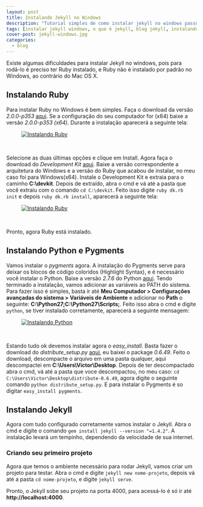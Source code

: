 ```yaml
---
layout: post
title: Instalando Jekyll no Windows
description: "Tutorial simples de como instalar jekyll no windows passo a passo."
tags: [instalar jekyll windows, o que é jekyll, blog jekyll, instalando ruby windows, instalando python windows]
cover-post: jekyll-windows.jpg
categories:
  - blog
---
```


Existe algumas dificuldades para instalar Jekyll no windows, pois para rodá-lo é preciso ter Ruby instalado, e Ruby não é instalado por padrão no Windows, ao contrário do Mac OS X.

## Instalando Ruby

Para instalar Ruby no Windows é bem simples. Faça o download da versão *2.0.0-p353* [aqui](http://rubyinstaller.org/downloads/archives). Se a configuração do seu computador for (x64) baixe a versão *2.0.0-p353 (x64)*. Durante a instalação aparecerá a seguinte tela:

<figure>
	<a href="{{ site.url }}/assets/images/posts/instalando-ruby-1.jpg"><img alt="Instalando Ruby" src="{{ site.url }}/assets/images/posts/instalando-ruby-1.jpg"></a>
</figure>
<br>

Selecione as duas últimas opções e clique em Install. Agora faça o download do *Development Kit* [aqui](http://rubyinstaller.org/downloads/). Baixe a versão correspondente a arquitetura do Windows e a versão do Ruby que acabou de instalar, no meu caso foi para Windows(x64). Instale o Development Kit e extraia para o caminho **C:\devkit**. Depois de extraído, abra o cmd e vá até a pasta que você extraiu com o comando `cd C:\devkit`. Feito isso digite `ruby dk.rb init` e depois `ruby dk.rb install`, aparecerá a seguinte tela:

<figure>
	<a href="{{ site.url }}/assets/images/posts/instalando-ruby-2.jpg"><img alt="Instalando Ruby" src="{{ site.url }}/assets/images/posts/instalando-ruby-2.jpg"></a>
</figure>
<br>

Pronto, agora Ruby está instalado.

## Instalando Python e Pygments

Vamos instalar o *pygments* agora. A instalação do Pygments serve para deixar os blocos de código coloridos (Highlight Syntax), e é necessário você instalar o Python. Baixe a versão *2.7.6* do Python [aqui](http://www.python.org/download/releases/2.7.6/). Tendo terminado a instalação, vamos adicionar as variáveis ao PATH do sistema. Para fazer isso é simples, basta ir até **Meu Computador > Configurações avançadas do sistema > Variáveis de Ambiente** e adicionar no **Path** o seguinte: **C:\Python27;C:\Python27\Scripts;**. Feito isso abra o cmd e digite `python`, se tiver instalado corretamente, aparecerá a seguinte mensagem:

<figure>
	<a href="{{ site.url }}/assets/images/posts/instalando-python-1.jpg"><img alt="Instalando Python" src="{{ site.url }}/assets/images/posts/instalando-python-1.jpg"></a>
</figure>
<br>

Estando tudo ok devemos instalar agora o *easy_install*. Basta fazer o download do *distribute_setup.py* [aqui](https://pypi.python.org/pypi/distribute#distribute-setup-py), eu baixei o package *0.6.49*. Feito o download, descompacte o arquivo em uma pasta qualquer, aqui descompactei em **C:\Users\Victor\Desktop**. Depois de ter descompactado abra o cmd, vá até a pasta que voce descompactou, no meu caso: `cd C:\Users\Victor\Desktop\distribute-0.6.49`, agora digite o seguinte comando `python distribute_setup.py`. E para instalar o Pygments é so digitar `easy_install pygments`.

## Instalando Jekyll

Agora com tudo configurado corretamente vamos instalar o Jekyll. Abra o cmd e digite o comando `gem install jekyll --version "=1.4.2"`. A instalação levará um tempinho, dependendo da velocidade de sua internet.

### Criando seu primeiro projeto

Agora que temos o ambiente necessário para rodar Jekyll, vamos criar um projeto para testar.
Abra o cmd e digite `jekyll new nome-projeto`, depois vá até a pasta `cd nome-projeto`, e digite `jekyll serve`.

Pronto, o Jekyll sobe seu projeto na porta 4000, para acessá-lo é só ir até **http://localhost:4000**.
